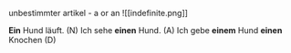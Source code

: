 unbestimmter artikel - a or an
![[indefinite.png]]

**Ein** Hund läuft. (N)
Ich sehe **einen** Hund. (A)
Ich gebe **einem** Hund **einen** Knochen (D)